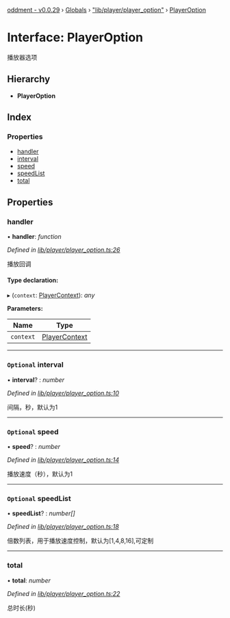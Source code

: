 [oddment - v0.0.29](../README.md) › [Globals](../globals.md) › ["lib/player/player_option"](../modules/_lib_player_player_option_.md) › [PlayerOption](_lib_player_player_option_.playeroption.md)

# Interface: PlayerOption

播放器选项

## Hierarchy

* **PlayerOption**

## Index

### Properties

* [handler](_lib_player_player_option_.playeroption.md#handler)
* [interval](_lib_player_player_option_.playeroption.md#optional-interval)
* [speed](_lib_player_player_option_.playeroption.md#optional-speed)
* [speedList](_lib_player_player_option_.playeroption.md#optional-speedlist)
* [total](_lib_player_player_option_.playeroption.md#total)

## Properties

###  handler

• **handler**: *function*

*Defined in [lib/player/player_option.ts:26](https://github.com/youkaisteve/oddment/blob/69633c3/lib/player/player_option.ts#L26)*

播放回调

#### Type declaration:

▸ (`context`: [PlayerContext](_lib_player_context_.playercontext.md)): *any*

**Parameters:**

Name | Type |
------ | ------ |
`context` | [PlayerContext](_lib_player_context_.playercontext.md) |

___

### `Optional` interval

• **interval**? : *number*

*Defined in [lib/player/player_option.ts:10](https://github.com/youkaisteve/oddment/blob/69633c3/lib/player/player_option.ts#L10)*

间隔，秒，默认为1

___

### `Optional` speed

• **speed**? : *number*

*Defined in [lib/player/player_option.ts:14](https://github.com/youkaisteve/oddment/blob/69633c3/lib/player/player_option.ts#L14)*

播放速度（秒），默认为1

___

### `Optional` speedList

• **speedList**? : *number[]*

*Defined in [lib/player/player_option.ts:18](https://github.com/youkaisteve/oddment/blob/69633c3/lib/player/player_option.ts#L18)*

倍数列表，用于播放速度控制，默认为[1,4,8,16],可定制

___

###  total

• **total**: *number*

*Defined in [lib/player/player_option.ts:22](https://github.com/youkaisteve/oddment/blob/69633c3/lib/player/player_option.ts#L22)*

总时长(秒)

